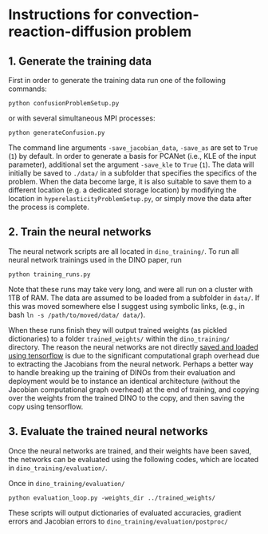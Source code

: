 # Instructions for convection-reaction-diffusion problem

## 1. Generate the training data


First in order to generate the training data run one of the following commands:

`python confusionProblemSetup.py`

or with several simultaneous MPI processes:

`python generateConfusion.py`

The command line arguments `-save_jacobian_data`, `-save_as` are set to `True` (`1`) by default. In order to generate a basis for PCANet (i.e., KLE of the input parameter), additional set the argument `-save_kle` to `True` (`1`). The data will initially be saved to `./data/` in a subfolder that specifies the specifics of the problem. When the data become large, it is also suitable to save them to a different location (e.g. a dedicated storage location) by modifying the location in `hyperelasticityProblemSetup.py`, or simply move the data after the process is complete.

## 2. Train the neural networks

The neural network scripts are all located in `dino_training/`. To run all neural network trainings used in the DINO paper, run

 `python training_runs.py` 

 Note that these runs may take very long, and were all run on a cluster with 1TB of RAM. The data are assumed to be loaded from a subfolder in `data/`. If this was moved somewhere else I suggest using symbolic links, (e.g., in bash `ln -s /path/to/moved/data/ data/`). 

 When these runs finish they will output trained weights (as pickled dictionaries) to a folder `trained_weights/` within the `dino_training/` directory. The reason the neural networks are not directly [saved and loaded using tensorflow](https://www.tensorflow.org/tutorials/keras/save_and_load) is due to the significant computational graph overhead due to extracting the Jacobians from the neural network. Perhaps a better way to handle breaking up the training of DINOs from their evaluation and deployment would be to instance an identical architecture (without the Jacobian computational graph overhead) at the end of training, and copying over the weights from the trained DINO to the copy, and then saving the copy using tensorflow.

## 3. Evaluate the trained neural networks

Once the neural networks are trained, and their weights have been saved, the networks can be evaluated using the following codes, which are located in `dino_training/evaluation/`.

Once in `dino_training/evaluation/`

`python evaluation_loop.py -weights_dir ../trained_weights/`


These scripts will output dictionaries of evaluated accuracies, gradient errors and Jacobian errors to `dino_training/evaluation/postproc/`




